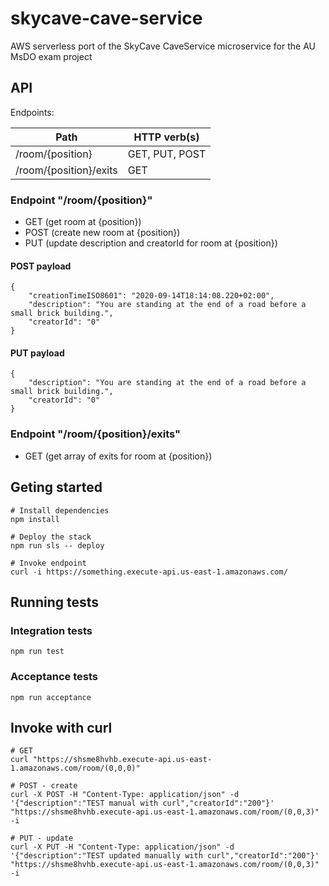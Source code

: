 # skycave-cave-service

AWS serverless port of the SkyCave CaveService microservice for the AU MsDO exam project

## API

Endpoints:

| Path                   | HTTP verb(s)   |
| ---------------------- | -------------- |
| /room/{position}       | GET, PUT, POST |
| /room/{position}/exits | GET            |

### Endpoint "/room/{position}"

- GET (get room at {position})
- POST (create new room at {position})
- PUT (update description and creatorId for room at {position})

#### POST payload

```
{
    "creationTimeISO8601": "2020-09-14T18:14:08.220+02:00",
    "description": "You are standing at the end of a road before a small brick building.",
    "creatorId": "0"
}
```

#### PUT payload

```
{
    "description": "You are standing at the end of a road before a small brick building.",
    "creatorId": "0"
}
```

### Endpoint "/room/{position}/exits"

- GET (get array of exits for room at {position})

## Geting started

```
# Install dependencies
npm install

# Deploy the stack
npm run sls -- deploy

# Invoke endpoint
curl -i https://something.execute-api.us-east-1.amazonaws.com/
```

## Running tests

### Integration tests

```
npm run test
```

### Acceptance tests

```
npm run acceptance
```

## Invoke with curl

```
# GET
curl "https://shsme8hvhb.execute-api.us-east-1.amazonaws.com/room/(0,0,0)"

# POST - create
curl -X POST -H "Content-Type: application/json" -d '{"description":"TEST manual with curl","creatorId":"200"}' "https://shsme8hvhb.execute-api.us-east-1.amazonaws.com/room/(0,0,3)" -i

# PUT - update
curl -X PUT -H "Content-Type: application/json" -d '{"description":"TEST updated manually with curl","creatorId":"200"}' "https://shsme8hvhb.execute-api.us-east-1.amazonaws.com/room/(0,0,3)" -i
```
